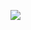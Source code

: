 [![](https://mermaid.ink/img/pako:eNqdVu9P6zYU_VcsP2kqWkFt01CSD5NaUqCPslVU25NY98EkbmuRxJnt8F6G-N93bSeP_HqIrVIa2zrn-Pj6-jovOOQRxT4-CJId0fp-J3Ypgp_MH-3Q75KKNSmo-HOHdRuZDhrcE0XRmiVM0ehkh_-qiPo3r7DzXB1pqlhIFOMpGtxdzdHPaLVBf1DB9uWwZqPT01_QAmjzLIsr-D39O6dStcQfNGqzQre0QPdcWeg2PNIoj6mogWkaVc3OqtacRAsSkzQ0C9NdVPXtCluzLozDL_MrQH-hj6ju84oJ-pXEcYsCYEPSkTKBAmotah-1CjNtqXg2PqGNbAdiSRMuCrQRXNGwZxO-T2tMXOrJqRKMPlO0TENRZMAxu6sj2eJeAqcHZZSCfqXb5W1LpN5easGA1sBGS0ezHP2Rlasms2Hlut9K8K6V6-bagtLKTc1KV-Cm6aIirfoNbAFI1TseVk0PFm8UP9dslMMDeOeCIrvh7W3-rKW-c97EBnD2-OlXllFgGOlbazYXaYVR3MTzHaMPNoPLY6ZTj4UUdJqHzw63869JslnYSvhOsgdEkUci9RRVsyo4b-EiCkqDVCc9SQvpuRgDuZu7soUOSvSkgYbEbAOvS6DTAAZd4KoEThtAG2oJZQ9qnoR4yO6574ThZnsHIvCPLuNcqs4WBXbTW6fPzL-sJZA-ZoNcsvSA7oiW0YE4-cD88zxias0PoGWSj6kC3fGUKS5ArLc0rk0ZPaB5GFIp0fIZ6n4LuDZAvbJFzMOn8EgY3AmrJMlhp2NqZz3pJW1XS83TL7QtYCnJO0n7KyBXqRK5DjecWl0foVVdM1qkDv9NG6JH8sw43FgpiQu4sGQf-kfhWpDwKc-0jGmgnyA_Qw5Vul3MIDmN6KaRIpbVgU4stDno9A1Om4Ntm6qA4OrbaM_i2P-0986HUgn-RP1PjuOUbSgVkTr6k-xbk_d2jfwftk5hywvD_X_gmY22RG__sQmrdxgTKQO6hzBUAbZC1PuYAyOgt2oIewCPA890uHnTw0OcUJEQFsGH04sm7TB85yRQAX1oRkQ87fAufQUcgSK8LdIQ-5COdIgFzw9H7O9JLKGXZxFEN2AE0iipIBlJHzivd7H_gr9hf-qdzcbuZDbyvPOR58zcIS6wP_bGZ-7FyLlwnNFodjGeuK9D_I8RGJ25Y3c6dV13MpqMvOns_PVf654LVA?type=png)](https://mermaid.live/edit#pako:eNqdVu9P6zYU_VcsP2kqWkFt01CSD5NaUqCPslVU25NY98EkbmuRxJnt8F6G-N93bSeP_HqIrVIa2zrn-Pj6-jovOOQRxT4-CJId0fp-J3Ypgp_MH-3Q75KKNSmo-HOHdRuZDhrcE0XRmiVM0ehkh_-qiPo3r7DzXB1pqlhIFOMpGtxdzdHPaLVBf1DB9uWwZqPT01_QAmjzLIsr-D39O6dStcQfNGqzQre0QPdcWeg2PNIoj6mogWkaVc3OqtacRAsSkzQ0C9NdVPXtCluzLozDL_MrQH-hj6ju84oJ-pXEcYsCYEPSkTKBAmotah-1CjNtqXg2PqGNbAdiSRMuCrQRXNGwZxO-T2tMXOrJqRKMPlO0TENRZMAxu6sj2eJeAqcHZZSCfqXb5W1LpN5easGA1sBGS0ezHP2Rlasms2Hlut9K8K6V6-bagtLKTc1KV-Cm6aIirfoNbAFI1TseVk0PFm8UP9dslMMDeOeCIrvh7W3-rKW-c97EBnD2-OlXllFgGOlbazYXaYVR3MTzHaMPNoPLY6ZTj4UUdJqHzw63869JslnYSvhOsgdEkUci9RRVsyo4b-EiCkqDVCc9SQvpuRgDuZu7soUOSvSkgYbEbAOvS6DTAAZd4KoEThtAG2oJZQ9qnoR4yO6574ThZnsHIvCPLuNcqs4WBXbTW6fPzL-sJZA-ZoNcsvSA7oiW0YE4-cD88zxias0PoGWSj6kC3fGUKS5ArLc0rk0ZPaB5GFIp0fIZ6n4LuDZAvbJFzMOn8EgY3AmrJMlhp2NqZz3pJW1XS83TL7QtYCnJO0n7KyBXqRK5DjecWl0foVVdM1qkDv9NG6JH8sw43FgpiQu4sGQf-kfhWpDwKc-0jGmgnyA_Qw5Vul3MIDmN6KaRIpbVgU4stDno9A1Om4Ntm6qA4OrbaM_i2P-0986HUgn-RP1PjuOUbSgVkTr6k-xbk_d2jfwftk5hywvD_X_gmY22RG__sQmrdxgTKQO6hzBUAbZC1PuYAyOgt2oIewCPA890uHnTw0OcUJEQFsGH04sm7TB85yRQAX1oRkQ87fAufQUcgSK8LdIQ-5COdIgFzw9H7O9JLKGXZxFEN2AE0iipIBlJHzivd7H_gr9hf-qdzcbuZDbyvPOR58zcIS6wP_bGZ-7FyLlwnNFodjGeuK9D_I8RGJ25Y3c6dV13MpqMvOns_PVf654LVA)
